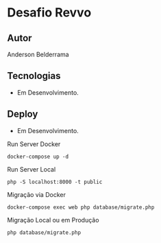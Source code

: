 # Desafio Revvo

## Autor

Anderson Belderrama

## Tecnologias

- Em Desenvolvimento.


## Deploy

- Em Desenvolvimento.



Run Server Docker

`docker-compose up -d`

Run Server Local

`php -S localhost:8000 -t public`


Migração via Docker

`docker-compose exec web php database/migrate.php`

Migração Local ou em Produção

`php database/migrate.php`